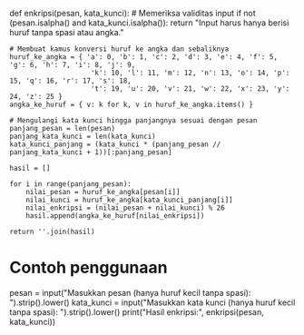 def enkripsi(pesan, kata_kunci):
    # Memeriksa validitas input
    if not (pesan.isalpha() and kata_kunci.isalpha()):
        return "Input harus hanya berisi huruf tanpa spasi atau angka."

    # Membuat kamus konversi huruf ke angka dan sebaliknya
    huruf_ke_angka = { 'a': 0, 'b': 1, 'c': 2, 'd': 3, 'e': 4, 'f': 5, 'g': 6, 'h': 7, 'i': 8, 'j': 9, 
                        'k': 10, 'l': 11, 'm': 12, 'n': 13, 'o': 14, 'p': 15, 'q': 16, 'r': 17, 's': 18, 
                        't': 19, 'u': 20, 'v': 21, 'w': 22, 'x': 23, 'y': 24, 'z': 25 }
    angka_ke_huruf = { v: k for k, v in huruf_ke_angka.items() }

    # Mengulangi kata kunci hingga panjangnya sesuai dengan pesan
    panjang_pesan = len(pesan)
    panjang_kata_kunci = len(kata_kunci)
    kata_kunci_panjang = (kata_kunci * (panjang_pesan // panjang_kata_kunci + 1))[:panjang_pesan]

    hasil = []

    for i in range(panjang_pesan):
        nilai_pesan = huruf_ke_angka[pesan[i]]
        nilai_kunci = huruf_ke_angka[kata_kunci_panjang[i]]
        nilai_enkripsi = (nilai_pesan + nilai_kunci) % 26
        hasil.append(angka_ke_huruf[nilai_enkripsi])

    return ''.join(hasil)

# Contoh penggunaan
pesan = input("Masukkan pesan (hanya huruf kecil tanpa spasi): ").strip().lower()
kata_kunci = input("Masukkan kata kunci (hanya huruf kecil tanpa spasi): ").strip().lower()
print("Hasil enkripsi:", enkripsi(pesan, kata_kunci))
